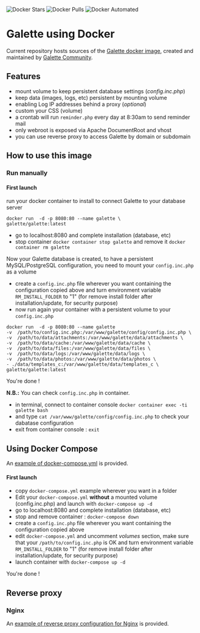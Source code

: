 ![Docker Stars](https://img.shields.io/docker/stars/galette/galette.svg) ![Docker Pulls](https://img.shields.io/docker/pulls/galette/galette.svg) ![Docker Automated](https://img.shields.io/docker/automated/galette/galette.svg)
# Galette using Docker

Current repository hosts sources of the [Galette docker image](https://hub.docker.com/repository/docker/galette/galette), created and maintained by [Galette Community](https://github.com/galette-community/).

## Features

* mount volume to keep persistent database settings (*config.inc.php*)
* keep data (images, logs, etc) persistent by mounting volume
* enabling Log IP addresses behind a proxy (*optional*)
* custom your CSS (volume)
* a crontab will run `reminder.php` every day at 8:30am to send reminder mail
* only webroot is exposed via Apache DocumentRoot and vhost
* you can use reverse proxy to access Galette by domain or subdomain

## How to use this image

### Run manually

#### First launch

run your docker container to install to connect Galette to your database server

```
docker run  -d -p 8080:80 --name galette \
galette/galette:latest
```
* go to localhost:8080 and complete installation (database, etc)
* stop container `docker container stop galette` and remove it `docker container rm galette`

Now your Galette database is created, to have a persistent MySQL/PostgreSQL configuration, you need to mount your `config.inc.php` as a volume

* create a `config.inc.php` file wherever you want containing the configuration copied above and turn environment variable `RM_INSTALL_FOLDER` to "1" (for remove install folder after installation/update, for security purpose)
* now run again your container with a persistent volume to your `config.inc.php`

```
docker run  -d -p 8080:80 --name galette
-v  /path/to/config.inc.php:/var/www/galette/config/config.inc.php \
-v  /path/to/data/attachments:/var/www/galette/data/attachments \
-v  /path/to/data/cache:/var/www/galette/data/cache \
-v  /path/to/data/files:/var/www/galette/data/files \
-v  /path/to/data/logs:/var/www/galette/data/logs \
-v  /path/to/data/photos:/var/www/galette/data/photos \
- ./data/templates_c:/var/www/galette/data/templates_c \
galette/galette:latest
```
You're done !


**N.B.:** You can check `config.inc.php` in container.
* in terminal, connect to container console `docker container exec -ti galette bash`
* and type `cat /var/www/galette/config/config.inc.php` to check your dabatase configuration
* exit from container console  : `exit`


## Using Docker Compose
An [example of docker-compose.yml](.example/docker-compose.yml) is provided.

#### First launch
* copy `docker-compose.yml` example wherever you want in a folder
* Edit your `docker-compose.yml` **without** a mounted volume (config.inc.php) and launch with `docker-compose up -d`
* go to localhost:8080 and complete installation (database, etc)
* stop and remove container : `docker-compose down`
* create a `config.inc.php` file wherever you want containing the configuration copied above
* edit `docker-compose.yml` and uncomment *volumes* section, make sure that your `/path/to/config.inc.php` is OK and turn environment variable `RM_INSTALL_FOLDER` to "1" (for remove install folder after installation/update, for security purpose)
* launch container with `docker-compose up -d`

You're done !


## Reverse proxy
### Nginx

An [example of reverse proxy configuration for Nginx](.example/nginx/nginx.conf) is provided.
